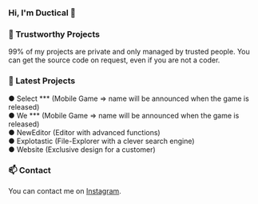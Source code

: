 ### Hi, I'm Ductical 👋

### 💬 Trustworthy Projects
99% of my projects are private and only managed by trusted people. You can get the source code on request, even if you are not a coder.

### 📕 Latest Projects
● Select *** (Mobile Game => name will be announced when the game is released)<br>
● We *** (Mobile Game => name will be announced when the game is released)<br>
● NewEditor (Editor with advanced functions)<br>
● Explotastic (File-Explorer with a clever search engine)<br>
● Website (Exclusive design for a customer) <br>

### 📫 Contact
You can contact me on [Instagram](https://www.instagram.com/ductical/).
